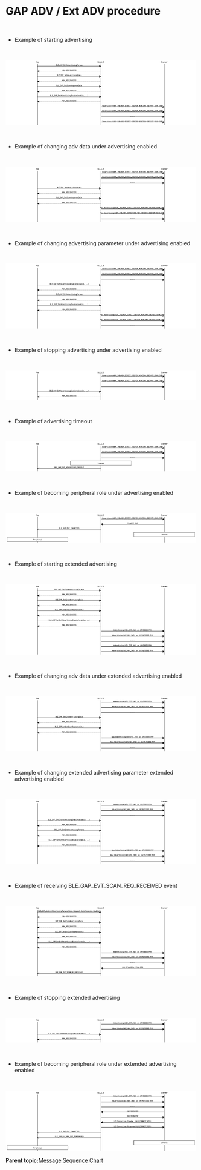 # GAP ADV / Ext ADV procedure

<br />

-   Example of starting advertising

<br />

![](GUID-1D45108A-89D1-488F-9C09-7B574B2157EF-low.png)

<br />

-   Example of changing adv data under advertising enabled

<br />

![](GUID-C2613FC1-83ED-42E8-9DC2-9DB09D21B340-low.png)

<br />

-   Example of changing advertising parameter under advertising enabled

<br />

![](GUID-D18B2E21-5091-454E-B2A5-5DC590BF249E-low.png)

<br />

-   Example of stopping advertising under advertising enabled

<br />

![](GUID-B583CF5C-DE8C-48CF-9553-CDD59692C8F5-low.png)

<br />

-   Example of advertising timeout

<br />

![](GUID-6E121CE4-FB3A-4D08-8C98-7BE6DB2E0258-low.png)

<br />

-   Example of becoming peripheral role under advertising enabled

<br />

![](GUID-7B1EAAE9-8328-4D49-B9C0-126543FAEFA5-low.png)

<br />

-   Example of starting extended advertising

<br />

![](GUID-54F9550C-7F11-4040-A907-DB518ED5F42C-low.png)

<br />

-   Example of changing adv data under extended advertising enabled

<br />

![](GUID-784C67E0-E036-4F65-8F0A-AA8C5D1588E6-low.png)

<br />

-   Example of changing extended advertising parameter extended advertising enabled

<br />

![](GUID-64FD7566-B9E5-46E7-ACB9-CFE966F90B61-low.png)

<br />

-   Example of receiving BLE\_GAP\_EVT\_SCAN\_REQ\_RECEIVED event

<br />

![](GUID-7C340F5C-6805-4AD4-8E64-F56CD982E250-low.png)

<br />

-   Example of stopping extended advertising

<br />

![](GUID-A114A909-8ABC-4654-B25D-50386E1481F4-low.png)

<br />

-   Example of becoming peripheral role under extended advertising enabled

<br />

![](GUID-8F73B113-043B-45E0-8FED-6A25B45FC802-low.png)

**Parent topic:**[Message Sequence Chart](GUID-30D405B5-0472-4B35-AD01-4DDF330F3091.md)

